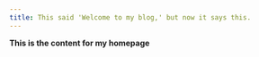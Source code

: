 ```yaml
---
title: This said 'Welcome to my blog,' but now it says this.
---
```


**This is the content for my homepage**
